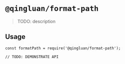 # `@qingluan/format-path`

> TODO: description

## Usage

```
const formatPath = require('@qingluan/format-path');

// TODO: DEMONSTRATE API
```
